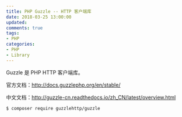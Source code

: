 ```yaml
---
title: PHP Guzzle -- HTTP 客户端库
date: 2018-03-25 13:00:00
updated:
comments: true
tags:
- PHP
categories:
- PHP
- Library
---
```


Guzzle 是 PHP HTTP 客户端库。

官方文档：http://docs.guzzlephp.org/en/stable/

中文文档：http://guzzle-cn.readthedocs.io/zh_CN/latest/overview.html

<!--more-->

```bash
$ composer require guzzlehttp/guzzle
```
